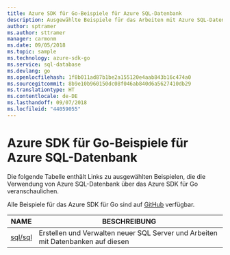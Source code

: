 ```yaml
---
title: Azure SDK für Go-Beispiele für Azure SQL-Datenbank
description: Ausgewählte Beispiele für das Arbeiten mit Azure SQL-Datenbank aus dem Azure SDK für Go
author: sptramer
ms.author: sttramer
manager: carmonm
ms.date: 09/05/2018
ms.topic: sample
ms.technology: azure-sdk-go
ms.service: sql-database
ms.devlang: go
ms.openlocfilehash: 1f8b011ad87b1be2a155120e4aab843b16c474a0
ms.sourcegitcommit: 8b9e10b960150dc08f046ab840d6a5627410db29
ms.translationtype: HT
ms.contentlocale: de-DE
ms.lasthandoff: 09/07/2018
ms.locfileid: "44059055"
---
```

# <a name="azure-sdk-for-go-samples-for-azure-sql-database"></a>Azure SDK für Go-Beispiele für Azure SQL-Datenbank

Die folgende Tabelle enthält Links zu ausgewählten Beispielen, die die Verwendung von Azure SQL-Datenbank über das Azure SDK für Go veranschaulichen.

Alle Beispiele für das Azure SDK für Go sind auf [GitHub](https://github.com/Azure-Samples/azure-sdk-for-go-samples) verfügbar.

| NAME | BESCHREIBUNG |
|------|-------------|
| [sql/sql](https://github.com/Azure-Samples/azure-sdk-for-go-samples/blob/master/sql/sql.go) | Erstellen und Verwalten neuer SQL Server und Arbeiten mit Datenbanken auf diesen |
